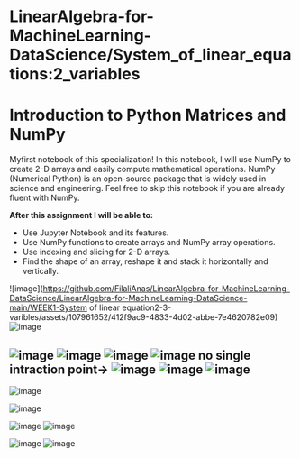 
# LinearAlgebra-for-MachineLearning-DataScience/System_of_linear_equations:2_variables
# Introduction to Python Matrices and NumPy #

Myfirst notebook of this specialization! In this notebook, I will use NumPy to create 2-D arrays and easily compute mathematical operations. NumPy (Numerical Python) is an open-source package that is widely used in science and engineering. Feel free to skip this notebook if you are already fluent with NumPy.

**After this assignment I will be able to:**
- Use Jupyter Notebook and its features. 
- Use NumPy functions to create arrays and NumPy array operations. 
- Use indexing and slicing for 2-D arrays.
- Find the shape of an array, reshape it and stack it horizontally and vertically.

 
![image](https://github.com/FilaliAnas/LinearAlgebra-for-MachineLearning-DataScience/LinearAlgebra-for-MachineLearning-DataScience-main/WEEK1-System of linear equation2-3-varibles/assets/107961652/412f9ac9-4833-4d02-abbe-7e4620782e09)
![image](https://github.com/FilaliAnas/LinearAlgebra-for-MachineLearning-DataScience/assets/107961652/b2c57a4b-0b6e-4f0e-953f-755f11b7df56)

![image](https://github.com/FilaliAnas/LinearAlgebra-for-MachineLearning-DataScience/assets/107961652/7af0d9f3-ca9d-4576-bbf3-b78271ff4f82)
![image](https://github.com/FilaliAnas/LinearAlgebra-for-MachineLearning-DataScience/assets/107961652/2d48a764-79b0-4511-a1ce-e97f333d6668)
![image](https://github.com/FilaliAnas/LinearAlgebra-for-MachineLearning-DataScience/assets/107961652/458e4036-18aa-4abb-86ee-c2df2dc93ea1)
![image](https://github.com/FilaliAnas/LinearAlgebra-for-MachineLearning-DataScience/assets/107961652/c547006c-7e4a-45cc-b512-063a450ae5bd)
no single intraction point->
![image](https://github.com/FilaliAnas/LinearAlgebra-for-MachineLearning-DataScience/assets/107961652/5a10367b-f541-4548-81fb-ddb3f50bcd78)
![image](https://github.com/FilaliAnas/LinearAlgebra-for-MachineLearning-DataScience/assets/107961652/87bbf6b0-db5a-40db-b9b4-26856fe7347c)
![image](https://github.com/FilaliAnas/LinearAlgebra-for-MachineLearning-DataScience/assets/107961652/58985114-fce5-4f90-b6b7-3d31d45d0ec6)
-----------------------------------------------------------------------------------------------------------------------------------------------
![image](https://github.com/FilaliAnas/LinearAlgebra-for-MachineLearning-DataScience/assets/107961652/dc5ff7bb-a051-49f5-bf80-031edb804dcf)

![image](https://github.com/FilaliAnas/LinearAlgebra-for-MachineLearning-DataScience/assets/107961652/f6ef6d01-e7d1-4dd0-9230-8619e57d7109)

![image](https://github.com/FilaliAnas/LinearAlgebra-for-MachineLearning-DataScience/assets/107961652/e0a59c2d-7b3d-4455-b18a-29a5d61f9347)
![image](https://github.com/FilaliAnas/LinearAlgebra-for-MachineLearning-DataScience/assets/107961652/b2f8a664-3f58-4945-b2f3-d97ac9c7f274)

![image](https://github.com/FilaliAnas/LinearAlgebra-for-MachineLearning-DataScience/assets/107961652/d6b3699a-578b-4ebd-b729-0dd56b9cea10)
![image](https://github.com/FilaliAnas/LinearAlgebra-for-MachineLearning-DataScience/assets/107961652/65ba86b1-73a2-4afe-9b53-9a1bedf6a533)













